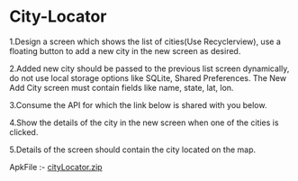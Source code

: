 # City-Locator

1.Design a screen which shows the list of cities(Use Recyclerview), use a floating button to add a new city in the new screen as desired.

2.Added new city should be passed to the previous list screen dynamically, do not use local storage options like SQLite, Shared Preferences. The New Add City screen must contain fields like name, state, lat, lon.

3.Consume the API for which the link below is shared with you below.

4.Show the details of the city in the new screen when one of the cities is clicked.

5.Details of the screen should contain the city located on the map.


ApkFile :-
[cityLocator.zip](https://github.com/prabhat-lall/City-Locator/files/11211766/cityLocator.zip)
